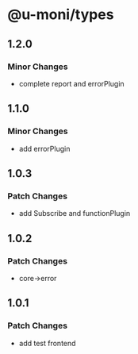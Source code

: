 # @u-moni/types

## 1.2.0

### Minor Changes

- complete report and errorPlugin

## 1.1.0

### Minor Changes

- add errorPlugin

## 1.0.3

### Patch Changes

- add Subscribe and functionPlugin

## 1.0.2

### Patch Changes

- core->error

## 1.0.1

### Patch Changes

- add test frontend
